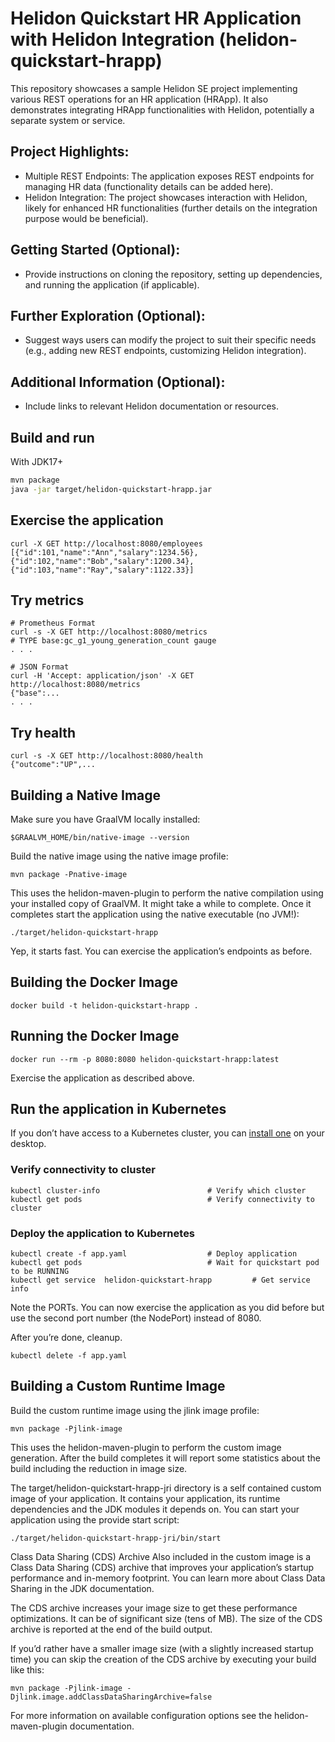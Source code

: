 # Helidon Quickstart HR Application with Helidon Integration (helidon-quickstart-hrapp)

This repository showcases a sample Helidon SE project implementing various REST operations for an HR application (HRApp). It also demonstrates integrating HRApp functionalities with Helidon, potentially a separate system or service.

## Project Highlights:

* Multiple REST Endpoints: The application exposes REST endpoints for managing HR data (functionality details can be added here).
* Helidon Integration: The project showcases interaction with Helidon, likely for enhanced HR functionalities (further details on the integration purpose would be beneficial).

## Getting Started (Optional):

* Provide instructions on cloning the repository, setting up dependencies, and running the application (if applicable).

## Further Exploration (Optional):

* Suggest ways users can modify the project to suit their specific needs (e.g., adding new REST endpoints, customizing Helidon integration).

## Additional Information (Optional):

* Include links to relevant Helidon documentation or resources.

## Build and run

With JDK17+
```bash
mvn package
java -jar target/helidon-quickstart-hrapp.jar
```

## Exercise the application

```
curl -X GET http://localhost:8080/employees
[{"id":101,"name":"Ann","salary":1234.56},{"id":102,"name":"Bob","salary":1200.34},{"id":103,"name":"Ray","salary":1122.33}]

```

## Try metrics

```
# Prometheus Format
curl -s -X GET http://localhost:8080/metrics
# TYPE base:gc_g1_young_generation_count gauge
. . .

# JSON Format
curl -H 'Accept: application/json' -X GET http://localhost:8080/metrics
{"base":...
. . .
```



## Try health

```
curl -s -X GET http://localhost:8080/health
{"outcome":"UP",...

```



## Building a Native Image

Make sure you have GraalVM locally installed:

```
$GRAALVM_HOME/bin/native-image --version
```

Build the native image using the native image profile:

```
mvn package -Pnative-image
```

This uses the helidon-maven-plugin to perform the native compilation using your installed copy of GraalVM. It might take a while to complete.
Once it completes start the application using the native executable (no JVM!):

```
./target/helidon-quickstart-hrapp
```

Yep, it starts fast. You can exercise the application’s endpoints as before.


## Building the Docker Image

```
docker build -t helidon-quickstart-hrapp .
```

## Running the Docker Image

```
docker run --rm -p 8080:8080 helidon-quickstart-hrapp:latest
```

Exercise the application as described above.
                                

## Run the application in Kubernetes

If you don’t have access to a Kubernetes cluster, you can [install one](https://helidon.io/docs/latest/#/about/kubernetes) on your desktop.

### Verify connectivity to cluster

```
kubectl cluster-info                        # Verify which cluster
kubectl get pods                            # Verify connectivity to cluster
```

### Deploy the application to Kubernetes

```
kubectl create -f app.yaml                  # Deploy application
kubectl get pods                            # Wait for quickstart pod to be RUNNING
kubectl get service  helidon-quickstart-hrapp         # Get service info
```

Note the PORTs. You can now exercise the application as you did before but use the second
port number (the NodePort) instead of 8080.

After you’re done, cleanup.

```
kubectl delete -f app.yaml
```
                                

## Building a Custom Runtime Image

Build the custom runtime image using the jlink image profile:

```
mvn package -Pjlink-image
```

This uses the helidon-maven-plugin to perform the custom image generation.
After the build completes it will report some statistics about the build including the reduction in image size.

The target/helidon-quickstart-hrapp-jri directory is a self contained custom image of your application. It contains your application,
its runtime dependencies and the JDK modules it depends on. You can start your application using the provide start script:

```
./target/helidon-quickstart-hrapp-jri/bin/start
```

Class Data Sharing (CDS) Archive
Also included in the custom image is a Class Data Sharing (CDS) archive that improves your application’s startup
performance and in-memory footprint. You can learn more about Class Data Sharing in the JDK documentation.

The CDS archive increases your image size to get these performance optimizations. It can be of significant size (tens of MB).
The size of the CDS archive is reported at the end of the build output.

If you’d rather have a smaller image size (with a slightly increased startup time) you can skip the creation of the CDS
archive by executing your build like this:

```
mvn package -Pjlink-image -Djlink.image.addClassDataSharingArchive=false
```

For more information on available configuration options see the helidon-maven-plugin documentation.
                                
